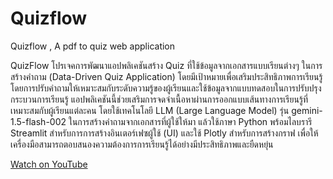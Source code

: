 # Quizflow
Quizflow , A pdf to quiz web application 

QuizFlow โปรเจคการพัฒนาแอปพลิเคชันสร้าง Quiz ที่ใช้ข้อมูลจากเอกสารแบบเรียนต่างๆ ในการสร้างคำถาม (Data-Driven Quiz Application) โดยมีเป้าหมายเพื่อเสริมประสิทธิภาพการเรียนรู้ โดยการปรับคำถามให้เหมาะสมกับระดับความรู้ของผู้เรียนและใช้ข้อมูลจากแบบทดสอบในการปรับปรุงกระบวนการเรียนรู้ แอปพลิเคชันนี้ช่วยเสริมการจดจำเนื้อหาผ่านการออกแบบเส้นทางการเรียนรู้ที่เหมาะสมกับผู้เรียนแต่ละคน โดยใช้เทคโนโลยี LLM (Large Language Model) รุ่น gemini-1.5-flash-002 ในการสร้างคำถามจากเอกสารที่ผู้ใช้ให้มา แล้วใช้ภาษา Python พร้อมไลบรารี Streamlit สำหรับการการสร้างอินเตอร์เฟซผู้ใช้ (UI) และใช้ Plotly สำหรับการสร้างกราฟ เพื่อให้เครื่องมือสามารถตอบสนองความต้องการการเรียนรู้ได้อย่างมีประสิทธิภาพและยืดหยุ่น



[Watch on YouTube](https://youtu.be/XY6Qg5sjLHY)


